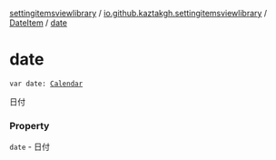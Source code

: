[settingitemsviewlibrary](../../index.md) / [io.github.kaztakgh.settingitemsviewlibrary](../index.md) / [DateItem](index.md) / [date](./date.md)

# date

`var date: `[`Calendar`](https://developer.android.com/reference/java/util/Calendar.html)

日付

### Property

`date` - 日付